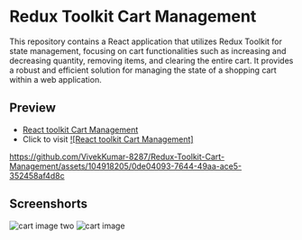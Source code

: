 # Redux Toolkit Cart Management

This repository contains a React application that utilizes Redux Toolkit for state management, focusing on cart functionalities such as increasing and decreasing quantity, removing items, and clearing the entire cart. It provides a robust and efficient solution for managing the state of a shopping cart within a web application.

## Preview

-  [React toolkit Cart Management](https://reduxtoolkitcartmanagement.netlify.app/)
  - Click to visit [![React toolkit Cart Management]](https://reduxtoolkitcartmanagement.netlify.app/)

https://github.com/VivekKumar-8287/Redux-Toolkit-Cart-Management/assets/104918205/0de04093-7644-49aa-ace5-352458af4d8c

## Screenshorts
![cart image two](https://github.com/VivekKumar-8287/Redux-Toolkit-Cart-Management/assets/104918205/db74cc98-f5a6-4901-a60f-15ddb07ac302)
![cart image](https://github.com/VivekKumar-8287/Redux-Toolkit-Cart-Management/assets/104918205/9d95651e-ea0c-4ab3-93fc-d54f6285872d)
